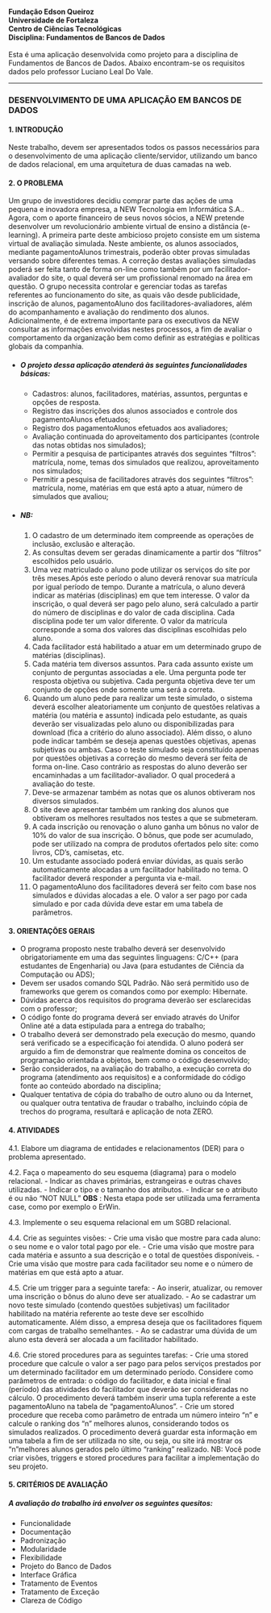 **Fundação Edson Queiroz** <br>
**Universidade de Fortaleza** <br>
**Centro de Ciências Tecnológicas** <br>
**Disciplina: Fundamentos de Bancos de Dados** <br>
<br>
Esta é uma aplicação desenvolvida como projeto para a disciplina de Fundamentos de Bancos de Dados. Abaixo encontram-se os requisitos dados pelo professor Luciano Leal Do Vale.

***

### DESENVOLVIMENTO DE UMA APLICAÇÃO EM BANCOS DE DADOS

#### 1. INTRODUÇÃO
Neste trabalho, devem ser apresentados todos os passos necessários para o desenvolvimento de uma aplicação cliente/servidor, utilizando um banco de dados relacional, em uma arquitetura de duas camadas na web.

#### 2. O PROBLEMA
Um grupo de investidores decidiu comprar parte das ações de uma pequena e inovadora empresa, a NEW Tecnologia em Informática S.A.. Agora, com o aporte financeiro de seus novos sócios, a NEW pretende desenvolver um revolucionário ambiente virtual de ensino a distância (e-learning). A primeira parte deste ambicioso projeto consiste em um sistema virtual de avaliação simulada. Neste ambiente, os alunos associados, mediante pagamentoAlunos trimestrais, poderão obter provas simuladas versando sobre diferentes temas. A correção destas avaliações simuladas poderá ser feita tanto de forma on-line como também por um facilitador-avaliador do site, o qual deverá ser um profissional renomado na área em questão. O grupo necessita controlar e gerenciar todas as tarefas referentes ao funcionamento do site, as quais vão desde publicidade, inscrição de alunos, pagamentoAluno dos facilitadores-avaliadores, além do acompanhamento e avaliação do rendimento dos alunos. Adicionalmente, é de extrema importante para os executivos da NEW consultar as informações envolvidas nestes processos, a fim de avaliar o comportamento da organização bem como definir as estratégias e políticas globais da companhia.

+ ##### O projeto dessa aplicação atenderá às seguintes funcionalidades básicas:
  - Cadastros: alunos, facilitadores, matérias, assuntos, perguntas e opções de resposta.
  - Registro das inscrições dos alunos associados e controle dos pagamentoAlunos efetuados;
  - Registro dos pagamentoAlunos efetuados aos avaliadores;
  - Avaliação continuada do aproveitamento dos participantes (controle das notas obtidas nos simulados);
  - Permitir a pesquisa de participantes através dos seguintes “filtros”: matrícula, nome, temas dos simulados que realizou, aproveitamento nos simulados;
  - Permitir a pesquisa de facilitadores através dos seguintes “filtros”: matrícula, nome, matérias em que está apto a atuar, número de simulados que avaliou;

+ ##### NB:
  1. O cadastro de um determinado item compreende as operações de inclusão, exclusão e alteração.
  2. As consultas devem ser geradas dinamicamente a partir dos “filtros” escolhidos pelo usuário.
  3. Uma vez matriculado o aluno pode utilizar os serviços do site por três meses.Após este período o aluno deverá renovar        sua matrícula por igual período de tempo. Durante a matrícula, o aluno deverá indicar as matérias (disciplinas) em que        tem interesse. O valor da inscrição, o qual deverá ser pago pelo aluno, será calculado a partir do número de disciplinas      e do valor de cada disciplina. Cada disciplina pode ter um valor diferente. O valor da matrícula corresponde a soma dos      valores das disciplinas escolhidas pelo aluno.
  4. Cada facilitador está habilitado a atuar em um determinado grupo de matérias (disciplinas).
  5. Cada matéria tem diversos assuntos. Para cada assunto existe um conjunto de perguntas associadas a ele. Uma pergunta pode ter resposta objetiva ou subjetiva. Cada pergunta objetiva deve ter um conjunto de opções onde somente uma será a correta.
  6. Quando um aluno pede para realizar um teste simulado, o sistema deverá escolher aleatoriamente um conjunto de questões relativas a matéria (ou matéria e assunto) indicada pelo estudante, as quais deverão ser visualizadas pelo aluno ou disponibilizadas para download (fica a critério do aluno associado). Além disso, o aluno pode indicar também se deseja apenas questões objetivas, apenas subjetivas ou ambas. Caso o teste simulado seja constituído apenas por questões objetivas a correção do mesmo deverá ser feita de forma on-line. Caso contrário as respostas do aluno deverão ser encaminhadas a um facilitador-avaliador. O qual procederá a avaliação do teste.
  7. Deve-se armazenar também as notas que os alunos obtiveram nos diversos simulados.
  8. O site deve apresentar também um ranking dos alunos que obtiveram os melhores resultados nos testes a que se submeteram.
  9. A cada inscrição ou renovação o aluno ganha um bônus no valor de 10% do valor de sua inscrição. O bônus, que pode ser acumulado, pode ser utilizado na compra de produtos ofertados pelo site: como livros, CD’s, camisetas, etc.
  10. Um estudante associado poderá enviar dúvidas, as quais serão automaticamente alocadas a um facilitador habilitado no tema. O facilitador deverá responder a pergunta via e-mail.
  11. O pagamentoAluno dos facilitadores deverá ser feito com base nos simulados e dúvidas alocadas a ele. O valor a ser pago por cada simulado e por cada dúvida deve estar em uma tabela de parâmetros.

#### 3. ORIENTAÇÕES GERAIS
- O programa proposto neste trabalho deverá ser desenvolvido obrigatoriamente em uma das seguintes linguagens: C/C++ (para estudantes de Engenharia) ou Java (para estudantes de Ciência da Computação ou ADS);
- Devem ser usados comando SQL Padrão. Não será permitido uso de frameworks que gerem os comandos como por exemplo: Hibernate.
- Dúvidas acerca dos requisitos do programa deverão ser esclarecidas com o professor;
- O código fonte do programa deverá ser enviado através do Unifor Online até a data estipulada para a entrega do trabalho;
- O trabalho deverá ser demonstrado pela execução do mesmo, quando será verificado se a especificação foi atendida. O aluno poderá ser arguido a fim de demonstrar que realmente domina os conceitos de programação orientada a objetos, bem como o código desenvolvido;
- Serão considerados, na avaliação do trabalho, a execução correta do programa (atendimento aos requisitos) e a conformidade do código fonte ao conteúdo abordado na disciplina;
- Qualquer tentativa de cópia do trabalho de outro aluno ou da Internet, ou qualquer outra tentativa de fraudar o trabalho, incluindo cópia de trechos do programa, resultará e aplicação de nota ZERO.

#### 4. ATIVIDADES
  4.1. Elabore um diagrama de entidades e relacionamentos (DER) para o problema apresentado.
  
  4.2. Faça o mapeamento do seu esquema (diagrama) para o modelo relacional.
    - Indicar as chaves primárias, estrangeiras e outras chaves utilizadas.
    - Indicar o tipo e o tamanho dos atributos.
    - Indicar se o atributo é ou não “NOT NULL”
    __OBS__ : Nesta etapa pode ser utilizada uma ferramenta case, como por exemplo o ErWin.

  4.3. Implemente o seu esquema relacional em um SGBD relacional.
  
  4.4. Crie as seguintes visões:
    - Crie uma visão que mostre para cada aluno: o seu nome e o valor total pago por ele.
    - Crie uma visão que mostre para cada matéria e assunto a sua descrição e o total de questões disponíveis.
    - Crie uma visão que mostre para cada facilitador seu nome e o número de matérias em que está apto a atuar.

  4.5. Crie um trigger para a seguinte tarefa:
    - Ao inserir, atualizar, ou remover uma inscrição o bônus do aluno deve ser atualizado.
    - Ao se cadastrar um novo teste simulado (contendo questões subjetivas) um facilitador habilitado na matéria referente ao teste deve ser escolhido automaticamente. Além disso, a empresa deseja que os facilitadores fiquem com cargas de trabalho semelhantes.
    - Ao se cadastrar uma dúvida de um aluno esta deverá ser alocada a um facilitador habilitado.

  4.6. Crie stored procedures para as seguintes tarefas:
    - Crie uma stored procedure que calcule o valor a ser pago para pelos serviços prestados por um determinado facilitador em um determinado período. Considere como parâmetros de entrada: o código do facilitador, e data inicial e final (período) das atividades do facilitador que deverão ser consideradas no cálculo. O procedimento deverá também inserir uma tupla referente a este pagamentoAluno na tabela de “pagamentoAlunos”.
    - Crie um stored procedure que receba como parâmetro de entrada um número inteiro “n” e calcule o ranking dos “n” melhores alunos, considerando todos os simulados realizados. O procedimento deverá guardar esta informação em uma tabela a fim de ser utilizada no site, ou seja, ou site irá mostrar os “n”melhores alunos gerados pelo último “ranking” realizado.
    NB: Você pode criar visões, triggers e stored procedures para facilitar a implementação do seu projeto.

#### 5. CRITÉRIOS DE AVALIAÇÃO
##### A avaliação do trabalho irá envolver os seguintes quesitos:
   - Funcionalidade
  - Documentação
  - Padronização
  - Modularidade
  - Flexibilidade
  - Projeto do Banco de Dados
  - Interface Gráfica
  - Tratamento de Eventos
  - Tratamento de Exceção
  - Clareza de Código
